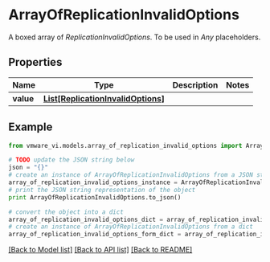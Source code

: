 # ArrayOfReplicationInvalidOptions

A boxed array of *ReplicationInvalidOptions*. To be used in *Any* placeholders. 

## Properties
Name | Type | Description | Notes
------------ | ------------- | ------------- | -------------
**value** | [**List[ReplicationInvalidOptions]**](ReplicationInvalidOptions.md) |  | 

## Example

```python
from vmware_vi.models.array_of_replication_invalid_options import ArrayOfReplicationInvalidOptions

# TODO update the JSON string below
json = "{}"
# create an instance of ArrayOfReplicationInvalidOptions from a JSON string
array_of_replication_invalid_options_instance = ArrayOfReplicationInvalidOptions.from_json(json)
# print the JSON string representation of the object
print ArrayOfReplicationInvalidOptions.to_json()

# convert the object into a dict
array_of_replication_invalid_options_dict = array_of_replication_invalid_options_instance.to_dict()
# create an instance of ArrayOfReplicationInvalidOptions from a dict
array_of_replication_invalid_options_form_dict = array_of_replication_invalid_options.from_dict(array_of_replication_invalid_options_dict)
```
[[Back to Model list]](../README.md#documentation-for-models) [[Back to API list]](../README.md#documentation-for-api-endpoints) [[Back to README]](../README.md)


